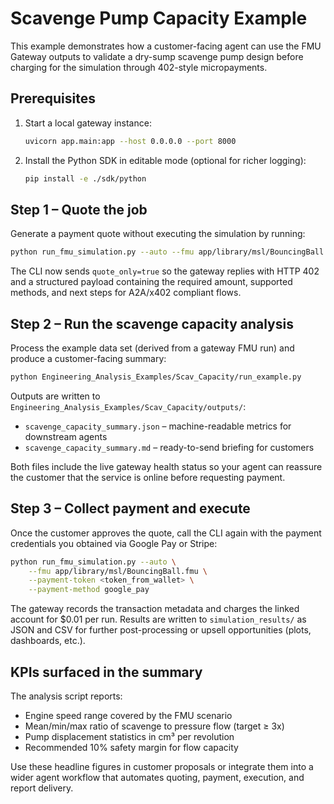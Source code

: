 # Scavenge Pump Capacity Example

This example demonstrates how a customer-facing agent can use the FMU Gateway
outputs to validate a dry-sump scavenge pump design before charging for the
simulation through 402-style micropayments.

## Prerequisites

1. Start a local gateway instance:
   ```bash
   uvicorn app.main:app --host 0.0.0.0 --port 8000
   ```
2. Install the Python SDK in editable mode (optional for richer logging):
   ```bash
   pip install -e ./sdk/python
   ```

## Step 1 – Quote the job

Generate a payment quote without executing the simulation by running:

```bash
python run_fmu_simulation.py --auto --fmu app/library/msl/BouncingBall.fmu --quote
```

The CLI now sends `quote_only=true` so the gateway replies with HTTP 402 and a
structured payload containing the required amount, supported methods, and next
steps for A2A/x402 compliant flows.

## Step 2 – Run the scavenge capacity analysis

Process the example data set (derived from a gateway FMU run) and produce a
customer-facing summary:

```bash
python Engineering_Analysis_Examples/Scav_Capacity/run_example.py
```

Outputs are written to `Engineering_Analysis_Examples/Scav_Capacity/outputs/`:

- `scavenge_capacity_summary.json` – machine-readable metrics for downstream agents
- `scavenge_capacity_summary.md` – ready-to-send briefing for customers

Both files include the live gateway health status so your agent can reassure the
customer that the service is online before requesting payment.

## Step 3 – Collect payment and execute

Once the customer approves the quote, call the CLI again with the payment
credentials you obtained via Google Pay or Stripe:

```bash
python run_fmu_simulation.py --auto \
    --fmu app/library/msl/BouncingBall.fmu \
    --payment-token <token_from_wallet> \
    --payment-method google_pay
```

The gateway records the transaction metadata and charges the linked account for
$0.01 per run. Results are written to `simulation_results/` as JSON and CSV for
further post-processing or upsell opportunities (plots, dashboards, etc.).

## KPIs surfaced in the summary

The analysis script reports:

- Engine speed range covered by the FMU scenario
- Mean/min/max ratio of scavenge to pressure flow (target ≥ 3x)
- Pump displacement statistics in cm³ per revolution
- Recommended 10% safety margin for flow capacity

Use these headline figures in customer proposals or integrate them into a wider
agent workflow that automates quoting, payment, execution, and report delivery.

